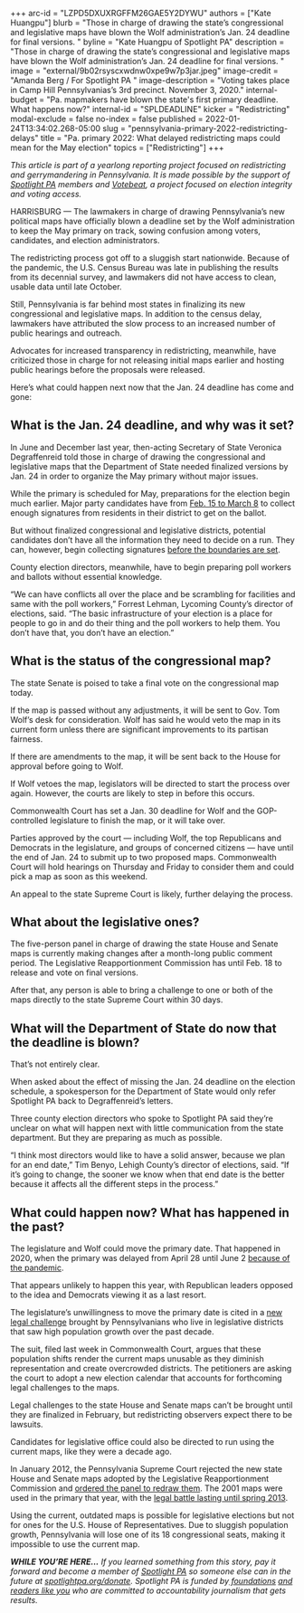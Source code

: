 +++
arc-id = "LZPD5DXUXRGFFM26GAE5Y2DYWU"
authors = ["Kate Huangpu"]
blurb = "Those in charge of drawing the state’s congressional and legislative maps have blown the Wolf administration’s Jan. 24 deadline for final versions. "
byline = "Kate Huangpu of Spotlight PA"
description = "Those in charge of drawing the state’s congressional and legislative maps have blown the Wolf administration’s Jan. 24 deadline for final versions. "
image = "external/9b02rsyscxwdnw0xpe9w7p3jar.jpeg"
image-credit = "Amanda Berg / For Spotlight PA "
image-description = "Voting takes place in Camp Hill Pennsylvanias’s  3rd precinct. November 3, 2020."
internal-budget = "Pa. mapmakers have blown the state's first primary deadline. What happens now?"
internal-id = "SPLDEADLINE"
kicker = "Redistricting"
modal-exclude = false
no-index = false
published = 2022-01-24T13:34:02.268-05:00
slug = "pennsylvania-primary-2022-redistricting-delays"
title = "Pa. primary 2022: What delayed redistricting maps could mean for the May election"
topics = ["Redistricting"]
+++

<i>This article is part of a yearlong reporting project focused on redistricting and gerrymandering in Pennsylvania. It is made possible by the support of </i><a href="https://www.spotlightpa.org/"><i>Spotlight PA</i></a><i> members and </i><a href="https://votebeat.org/"><i>Votebeat</i></a><i>, a project focused on election integrity and voting access.</i>

HARRISBURG — The lawmakers in charge of drawing Pennsylvania’s new political maps have officially blown a deadline set by the Wolf administration to keep the May primary on track, sowing confusion among voters, candidates, and election administrators.

The redistricting process got off to a sluggish start nationwide. Because of the pandemic, the U.S. Census Bureau was late in publishing the results from its decennial survey, and lawmakers did not have access to clean, usable data until late October.

Still, Pennsylvania is far behind most states in finalizing its new congressional and legislative maps. In addition to the census delay, lawmakers have attributed the slow process to an increased number of public hearings and outreach.

<script src="https://www.spotlightpa.org/embed.js" async></script><div data-spl-embed-version="1" data-spl-src="https://www.spotlightpa.org/embeds/newsletter/"></div>

Advocates for increased transparency in redistricting, meanwhile, have criticized those in charge for not releasing initial maps earlier and hosting public hearings before the proposals were released.

Here’s what could happen next now that the Jan. 24 deadline has come and gone:

## What is the Jan. 24 deadline, and why was it set?

In June and December last year, then-acting Secretary of State Veronica Degraffenreid told those in charge of drawing the congressional and legislative maps that the Department of State needed finalized versions by Jan. 24 in order to organize the May primary without major issues.

While the primary is scheduled for May, preparations for the election begin much earlier. Major party candidates have from <a href="https://www.vote.pa.gov/About-Elections/Pages/Upcoming-Elections.aspx">Feb. 15 to March 8</a> to collect enough signatures from residents in their district to get on the ballot.

But without finalized congressional and legislative districts, potential candidates don’t have all the information they need to decide on a run. They can, however, begin collecting signatures <a href="https://www.dos.pa.gov/VotingElections/CandidatesCommittees/RunningforOffice/Documents/GENERAL%20INFORMATION%20ABOUT%20RUNNING%20FOR%20PUBLIC%20OFFICE%20Rev%205.31.17.pdf">before the boundaries are set</a>.

County election directors, meanwhile, have to begin preparing poll workers and ballots without essential knowledge.

“We can have conflicts all over the place and be scrambling for facilities and same with the poll workers,” Forrest Lehman, Lycoming County’s director of elections, said. “The basic infrastructure of your election is a place for people to go in and do their thing and the poll workers to help them. You don’t have that, you don’t have an election.”

## What is the status of the congressional map?

The state Senate is poised to take a final vote on the congressional map today.

If the map is passed without any adjustments, it will be sent to Gov. Tom Wolf’s desk for consideration. Wolf has said he would veto the map in its current form unless there are significant improvements to its partisan fairness.

If there are amendments to the map, it will be sent back to the House for approval before going to Wolf.

If Wolf vetoes the map, legislators will be directed to start the process over again. However, the courts are likely to step in before this occurs.

Commonwealth Court has set a Jan. 30 deadline for Wolf and the GOP-controlled legislature to finish the map, or it will take over.

Parties approved by the court — including Wolf, the top Republicans and Democrats in the legislature, and groups of concerned citizens — have until the end of Jan. 24 to submit up to two proposed maps. Commonwealth Court will hold hearings on Thursday and Friday to consider them and could pick a map as soon as this weekend.

An appeal to the state Supreme Court is likely, further delaying the process.

## What about the legislative ones?

The five-person panel in charge of drawing the state House and Senate maps is currently making changes after a month-long public comment period. The Legislative Reapportionment Commission has until Feb. 18 to release and vote on final versions.

After that, any person is able to bring a challenge to one or both of the maps directly to the state Supreme Court within 30 days.

## What will the Department of State do now that the deadline is blown?

That’s not entirely clear.

When asked about the effect of missing the Jan. 24 deadline on the election schedule, a spokesperson for the Department of State would only refer Spotlight PA back to Degraffenreid’s letters.

Three county election directors who spoke to Spotlight PA said they’re unclear on what will happen next with little communication from the state department. But they are preparing as much as possible.

“I think most directors would like to have a solid answer, because we plan for an end date,” Tim Benyo, Lehigh County’s director of elections, said. “If it’s going to change, the sooner we know when that end date is the better because it affects all the different steps in the process.”

## What could happen now? What has happened in the past?

The legislature and Wolf could move the primary date. That happened in 2020, when the primary was delayed from April 28 until June 2 <a href="https://www.inquirer.com/health/coronavirus/pennsylvania-postpone-2020-primary-election-coronavirus-20200323.html">because of the pandemic</a>.

That appears unlikely to happen this year, with Republican leaders opposed to the idea and Democrats viewing it as a last resort.

The legislature’s unwillingness to move the primary date is cited in a <a href="https://www.pacourts.us/Storage/media/pdfs/20220120/205706-jan.20,2022-petitionforreview.pdf">new legal challenge</a> brought by Pennsylvanians who live in legislative districts that saw high population growth over the past decade.

The suit, filed last week in Commonwealth Court, argues that these population shifts render the current maps unusable as they diminish representation and create overcrowded districts. The petitioners are asking the court to adopt a new election calendar that accounts for forthcoming legal challenges to the maps.

Legal challenges to the state House and Senate maps can’t be brought until they are finalized in February, but redistricting observers expect there to be lawsuits.

<script src="https://www.spotlightpa.org/embed.js" async></script><div data-spl-embed-version="1" data-spl-src="https://www.spotlightpa.org/embeds/donate/"></div>

Candidates for legislative office could also be directed to run using the current maps, like they were a decade ago.

In January 2012, the Pennsylvania Supreme Court rejected the new state House and Senate maps adopted by the Legislative Reapportionment Commission and <a href="https://www.post-gazette.com/news/state/2012/01/26/Pa-Supreme-Court-tosses-out-redrawn-legislative-districts/stories/201201260325">ordered the panel to redraw them</a>. The 2001 maps were used in the primary that year, with the <a href="https://www.inquirer.com/philly/news/politics/20130509_Pa__high_court_OKs_revised_legislative_map.html">legal battle lasting until spring 2013</a>.

Using the current, outdated maps is possible for legislative elections but not for ones for the U.S. House of Representatives. Due to sluggish population growth, Pennsylvania will lose one of its 18 congressional seats, making it impossible to use the current map.

<i><b>WHILE YOU’RE HERE...</b></i><i> If you learned something from this story, pay it forward and become a member of </i><a href="https://www.spotlightpa.org/"><i>Spotlight PA</i></a><i> so someone else can in the future at </i><a href="http://spotlightpa.org/donate"><i>spotlightpa.org/donate</i></a><i>. Spotlight PA is funded by</i><a href="https://www.spotlightpa.org/support"><i> foundations</i></a><i> </i><a href="https://www.spotlightpa.org/support"><i>and readers like you</i></a><i> who are committed to accountability journalism that gets results.</i>
